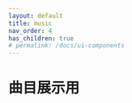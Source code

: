 ```yaml
---
layout: default
title: music
nav_order: 4
has_children: true
# permalink: /docs/ui-components
---
```


# 曲目展示用